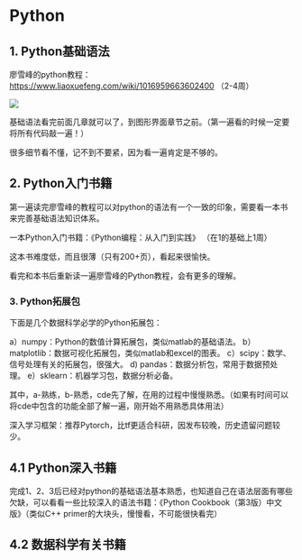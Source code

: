 # Python

## 1. Python基础语法

廖雪峰的python教程：https://www.liaoxuefeng.com/wiki/1016959663602400 （2-4周）

<img src = "https://img-blog.csdnimg.cn/20190827104228539.png">

基础语法看完前面几章就可以了，到图形界面章节之前。（第一遍看的时候一定要将所有代码敲一遍！）

很多细节看不懂，记不到不要紧，因为看一遍肯定是不够的。

## 2. Python入门书籍

第一遍读完廖雪峰的教程可以对python的语法有一个一致的印象，需要看一本书来完善基础语法知识体系。

一本Python入门书籍：《Python编程：从入门到实践》 （在1的基础上1周）

这本书难度低，而且很薄（只有200+页），看起来很愉快。

看完和本书后重新读一遍廖雪峰的Python教程，会有更多的理解。

### 3. Python拓展包

下面是几个数据科学必学的Python拓展包：

a）numpy：Python的数值计算拓展包，类似matlab的基础语法。
b）matplotlib：数据可视化拓展包，类似matlab和excel的图表。
c）scipy：数学、信号处理有关的拓展包，很强大。
d) pandas：数据分析包，常用于数据预处理。
e）sklearn：机器学习包，数据分析必备。

其中，a-熟练，b-熟悉，cde先了解，在用的过程中慢慢熟悉。（如果有时间可以将cde中包含的功能全部了解一遍，刚开始不用熟悉具体用法）

深入学习框架：推荐Pytorch，比tf更适合科研，因发布较晚，历史遗留问题较少。


## 4.1 Python深入书籍

完成1、2、3后已经对python的基础语法基本熟悉，也知道自己在语法层面有哪些欠缺，可以看看一些比较深入的语法书籍：《Python Cookbook（第3版）中文版》（类似C++ primer的大块头，慢慢看，不可能很快看完）

## 4.2 数据科学有关书籍



